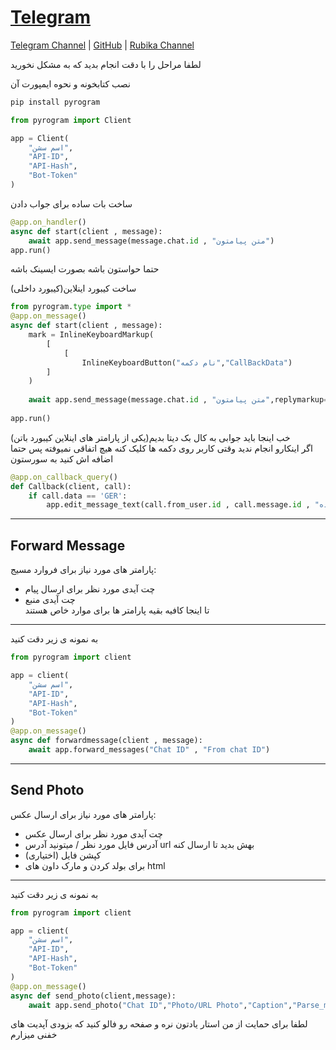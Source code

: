 # <a href="https://github.com/OnlyRad/Telegram">Telegram</a>

<a href="https:t.me/onlyRad">Telegram Channel</a> | <a href="https://github.com/OnlyRad">GitHub</a> | <a href="https:rubika.ir/TheLinux">Rubika Channel</a>

لطفا مراحل را با دقت انجام بدید که به مشکل نخورید

نصب کتابخونه و نحوه ایمپورت آن

```python
pip install pyrogram
```
```python
from pyrogram import Client

app = Client(
    "اسم سشن",
    "API-ID",
    "API-Hash",
    "Bot-Token"
)
```
 ساخت بات ساده برای جواب دادن

```python
@app.on_handler()
async def start(client , message):
    await app.send_message(message.chat.id , "متن پیامتون")
app.run()
```
 حتما حواستون باشه بصورت ایسینک باشه



ساخت کیبورد اینلاین(کیبورد داخلی)

```python
from pyrogram.type import *
@app.on_message()
async def start(client , message):
    mark = InlineKeyboardMarkup(
        [
            [
                InlineKeyboardButton("نام دکمه","CallBackData")
        ]
    )
        
    await app.send_message(message.chat.id , "متن پیامتون",replymarkup=mark)
    
app.run()
```
خب اینجا باید جوابی به کال بک دیتا بدیم(یکی از پارامتر های اینلاین کیبورد باتن)<br>
اگر  اینکارو انجام ندید  وقتی کاربر روی دکمه ها کلیک کنه هیچ اتفاقی نمیوفته پس حتما اضافه اش کنید به سورستون

```python
@app.on_callback_query()
def Callback(client, call):
    if call.data == 'GER':
        app.edit_message_text(call.from_user.id , call.message.id , "متن پیام نشان دهنده"
```

------
## Forward Message
 پارامتر های مورد نیاز برای فروارد مسیج:
 - چت آیدی مورد نظر برای ارسال پیام
 - چت آیدی منبع<br>
 تا اینجا کافیه بقیه پارامتر ها برای  موارد خاص هستند
-----

به نمونه ی زیر دقت کنید

```python
from pyrogram import client

app = client(
    "اسم سشن",
    "API-ID",
    "API-Hash",
    "Bot-Token"
)
@app.on_message()
async def forwardmessage(client , message):
    await app.forward_messages("Chat ID" , "From chat ID")
```

------
## Send Photo
پارامتر های مورد نیاز برای ارسال عکس:
- چت آیدی مورد نظر برای ارسال عکس
- آدرس فایل مورد نظر / میتونید آدرس url بهش بدید تا ارسال کنه
- کپشن فایل (اختیاری)
- برای بولد کردن و مارک داون های html
-----
به نمونه ی زیر دقت کنید
```python
from pyrogram import client

app = client(
    "اسم سشن",
    "API-ID",
    "API-Hash",
    "Bot-Token"
)
@app.on_message()
async def send_photo(client,message):
    await app.send_photo("Chat ID","Photo/URL Photo","Caption","Parse_mode")
```
لطفا برای حمایت از من استار یادتون نره و صفحه رو فالو کنید که بزودی آپدیت های خفنی میزارم
